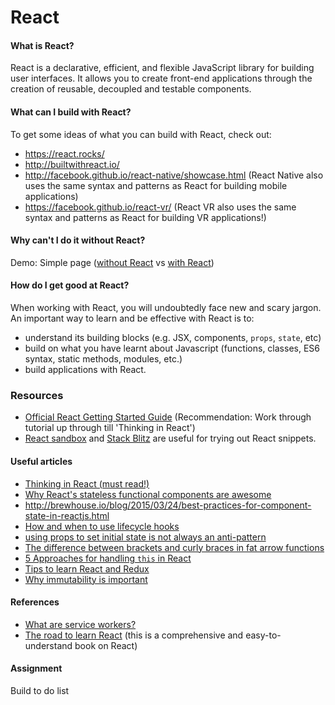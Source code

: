 # React

<!-- Note to David:
- go through application first, then talk 
- give trainees time to digest code snippets. don't switch windows too quickly
- remind people of ES6 syntax. pause a bit to go through ES6 syntax if necessary
- remind people to bear in mind clean code, OO, abstraction etc as they learn react
 -->

#### What is React?

React is a declarative, efficient, and flexible JavaScript library for building user interfaces. It allows you to create front-end applications through the creation of reusable, decoupled and testable components.

#### What can I build with React?

To get some ideas of what you can build with React, check out:
- https://react.rocks/
- http://builtwithreact.io/  
- http://facebook.github.io/react-native/showcase.html (React Native also uses the same syntax and patterns as React for building mobile applications)
- https://facebook.github.io/react-vr/ (React VR also uses the same syntax and patterns as React for building VR applications!)

#### Why can't I do it without React?

Demo: Simple page ([without React](https://codepen.io/davified/pen/KQodXj) vs [with React](https://codepen.io/davified/pen/jZzPpK))

#### How do I get good at React?

When working with React, you will undoubtedly face new and scary jargon. An important way to learn and be effective with React is to:
- understand its building blocks (e.g. JSX, components, `props`, `state`, etc)
- build on what you have learnt about Javascript (functions, classes, ES6 syntax, static methods, modules, etc.)
- build applications with React. 

### Resources

* [Official React Getting Started Guide](https://reactjs.org/docs/hello-world.html) (Recommendation: Work through tutorial up through till 'Thinking in React')
* [React sandbox](https://codesandbox.io/s/) and [Stack Blitz](https://stackblitz.com/) are useful for trying out React snippets.

#### Useful articles
* [Thinking in React (must read!)](https://reactjs.org/docs/thinking-in-react.html)
* [Why React's stateless functional components are awesome](https://hackernoon.com/react-stateless-functional-components-nine-wins-you-might-have-overlooked-997b0d933dbc)
* http://brewhouse.io/blog/2015/03/24/best-practices-for-component-state-in-reactjs.html
* [How and when to use lifecycle hooks](https://engineering.musefind.com/react-lifecycle-methods-how-and-when-to-use-them-2111a1b692b1)
* [using props to set initial state is not always an anti-pattern](https://zhenyong.github.io/react/tips/props-in-getInitialState-as-anti-pattern.html)
* [The difference between brackets and curly braces in fat arrow functions](https://stackoverflow.com/questions/39629962/arrow-function-without-curly-braces)
* [5 Approaches for handling `this` in React](https://medium.freecodecamp.org/react-binding-patterns-5-approaches-for-handling-this-92c651b5af56)
* [Tips to learn React and Redux](https://www.robinwieruch.de/tips-to-learn-react-redux/)
* [Why immutability is important](https://reactjs.org/tutorial/tutorial.html#why-immutability-is-important)

#### References
* [What are service workers?](https://developers.google.com/web/fundamentals/primers/service-workers/)
* [The road to learn React](https://leanpub.com/the-road-to-learn-react) (this is a comprehensive and easy-to-understand book on React)

#### Assignment

Build to do list
